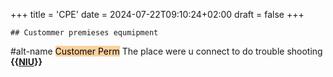 +++
title = 'CPE'
date = 2024-07-22T09:10:24+02:00
draft = false
+++

    ## Custommer premieses equmipment 
#alt-name <mark style="background: #FFB86CA6;">Customer Perm</mark>
The place were u connect to do trouble shooting
**{{[NIU](/Network/Phisicall/NIU.md)}}**

